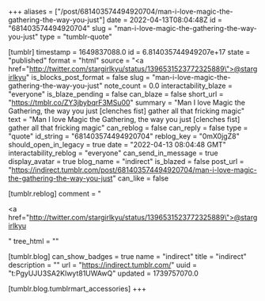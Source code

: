 +++
aliases = ["/post/681403574494920704/man-i-love-magic-the-gathering-the-way-you-just"]
date = 2022-04-13T08:04:48Z
id = "681403574494920704"
slug = "man-i-love-magic-the-gathering-the-way-you-just"
type = "tumblr-quote"

[tumblr]
timestamp = 1649837088.0
id = 6.814035744949207e+17
state = "published"
format = "html"
source = "<a href=\"http://twitter.com/stargirlkyu/status/1396531523772325889\">@stargirlkyu</a>"
is_blocks_post_format = false
slug = "man-i-love-magic-the-gathering-the-way-you-just"
note_count = 0.0
interactability_blaze = "everyone"
is_blaze_pending = false
can_blaze = false
short_url = "https://tmblr.co/ZY3jbybqrF3MSu00"
summary = "Man I love Magic the Gathering, the way you just [clenches fist] gather all that fricking magic"
text = "Man I love Magic the Gathering, the way you just [clenches fist] gather all that fricking magic"
can_reblog = false
can_reply = false
type = "quote"
id_string = "681403574494920704"
reblog_key = "0mX0jgZ8"
should_open_in_legacy = true
date = "2022-04-13 08:04:48 GMT"
interactability_reblog = "everyone"
can_send_in_message = true
display_avatar = true
blog_name = "indirect"
is_blazed = false
post_url = "https://indirect.tumblr.com/post/681403574494920704/man-i-love-magic-the-gathering-the-way-you-just"
can_like = false

[tumblr.reblog]
comment = "<p><a href=\"http://twitter.com/stargirlkyu/status/1396531523772325889\">@stargirlkyu</a></p>"
tree_html = ""

[tumblr.blog]
can_show_badges = true
name = "indirect"
title = "indirect"
description = ""
url = "https://indirect.tumblr.com/"
uuid = "t:PgyUJU3SA2Klwyt81UWAwQ"
updated = 1739757070.0

[tumblr.blog.tumblrmart_accessories]
+++
